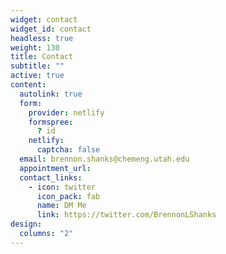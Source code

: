 ```yaml
---
widget: contact
widget_id: contact
headless: true
weight: 130
title: Contact
subtitle: ""
active: true
content:
  autolink: true
  form:
    provider: netlify
    formspree:
      ? id
    netlify:
      captcha: false
  email: brennon.shanks@chemeng.utah.edu
  appointment_url: 
  contact_links:
    - icon: twitter
      icon_pack: fab
      name: DM Me
      link: https://twitter.com/BrennonLShanks
design:
  columns: "2"
---
```

